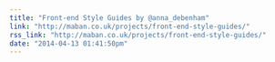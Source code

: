 ```yaml
---
title: "Front-end Style Guides by @anna_debenham"
link: "http://maban.co.uk/projects/front-end-style-guides/"
rss_link: "http://maban.co.uk/projects/front-end-style-guides/"
date: "2014-04-13 01:41:50pm"
---
```


